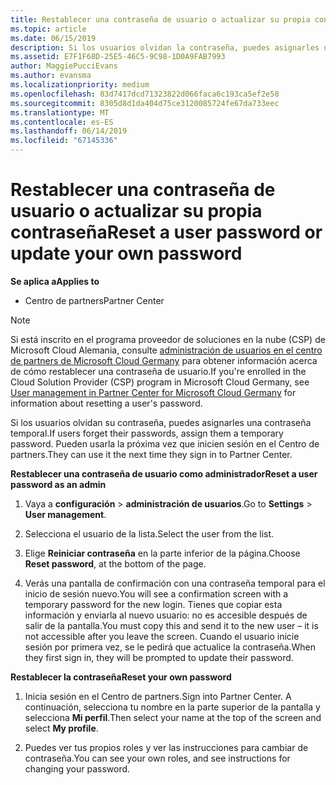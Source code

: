 ```yaml
---
title: Restablecer una contraseña de usuario o actualizar su propia contraseña | Centro de partners
ms.topic: article
ms.date: 06/15/2019
description: Si los usuarios olvidan la contraseña, puedes asignarles una contraseña temporal nueva. Pueden usarla la próxima vez que inicien sesión en el Centro de partners.
ms.assetid: E7F1F68D-25E5-46C5-9C98-1D0A9FAB7993
author: MaggiePucciEvans
ms.author: evansma
ms.localizationpriority: medium
ms.openlocfilehash: 83d7417dcd71323822d066faca6c193ca5ef2e58
ms.sourcegitcommit: 8305d8d1da404d75ce3120085724fe67da733eec
ms.translationtype: MT
ms.contentlocale: es-ES
ms.lasthandoff: 06/14/2019
ms.locfileid: "67145336"
---
```

# <a name="reset-a-user-password-or-update-your-own-password"></a><span data-ttu-id="c0bf3-104">Restablecer una contraseña de usuario o actualizar su propia contraseña</span><span class="sxs-lookup"><span data-stu-id="c0bf3-104">Reset a user password or update your own password</span></span>

<span data-ttu-id="c0bf3-105">**Se aplica a**</span><span class="sxs-lookup"><span data-stu-id="c0bf3-105">**Applies to**</span></span>

-  <span data-ttu-id="c0bf3-106">Centro de partners</span><span class="sxs-lookup"><span data-stu-id="c0bf3-106">Partner Center</span></span>
   
> [!NOTE]  
>  <span data-ttu-id="c0bf3-107">Si está inscrito en el programa proveedor de soluciones en la nube (CSP) de Microsoft Cloud Alemania, consulte [administración de usuarios en el centro de partners de Microsoft Cloud Germany](user-management-in-partner-center-for-microsoft-cloud-germany.md) para obtener información acerca de cómo restablecer una contraseña de usuario.</span><span class="sxs-lookup"><span data-stu-id="c0bf3-107">If you're enrolled in the Cloud Solution Provider (CSP) program in Microsoft Cloud Germany, see [User management in Partner Center for Microsoft Cloud Germany](user-management-in-partner-center-for-microsoft-cloud-germany.md) for information about resetting a user's password.</span></span>

<span data-ttu-id="c0bf3-108">Si los usuarios olvidan su contraseña, puedes asignarles una contraseña temporal.</span><span class="sxs-lookup"><span data-stu-id="c0bf3-108">If users forget their passwords, assign them a temporary password.</span></span> <span data-ttu-id="c0bf3-109">Pueden usarla la próxima vez que inicien sesión en el Centro de partners.</span><span class="sxs-lookup"><span data-stu-id="c0bf3-109">They can use it the next time they sign in to Partner Center.</span></span>

<span data-ttu-id="c0bf3-110">**Restablecer una contraseña de usuario como administrador**</span><span class="sxs-lookup"><span data-stu-id="c0bf3-110">**Reset a user password as an admin**</span></span>

1.  <span data-ttu-id="c0bf3-111">Vaya a **configuración** &gt; **administración de usuarios**.</span><span class="sxs-lookup"><span data-stu-id="c0bf3-111">Go to **Settings** &gt; **User management**.</span></span>
2.  <span data-ttu-id="c0bf3-112">Selecciona el usuario de la lista.</span><span class="sxs-lookup"><span data-stu-id="c0bf3-112">Select the user from the list.</span></span>

3.  <span data-ttu-id="c0bf3-113">Elige **Reiniciar contraseña** en la parte inferior de la página.</span><span class="sxs-lookup"><span data-stu-id="c0bf3-113">Choose **Reset password**, at the bottom of the page.</span></span>

4.  <span data-ttu-id="c0bf3-114">Verás una pantalla de confirmación con una contraseña temporal para el inicio de sesión nuevo.</span><span class="sxs-lookup"><span data-stu-id="c0bf3-114">You will see a confirmation screen with a temporary password for the new login.</span></span> <span data-ttu-id="c0bf3-115">Tienes que copiar esta información y enviarla al nuevo usuario: no es accesible después de salir de la pantalla.</span><span class="sxs-lookup"><span data-stu-id="c0bf3-115">You must copy this and send it to the new user – it is not accessible after you leave the screen.</span></span> <span data-ttu-id="c0bf3-116">Cuando el usuario inicie sesión por primera vez, se le pedirá que actualice la contraseña.</span><span class="sxs-lookup"><span data-stu-id="c0bf3-116">When they first sign in, they will be prompted to update their password.</span></span>

<span data-ttu-id="c0bf3-117">**Restablecer la contraseña**</span><span class="sxs-lookup"><span data-stu-id="c0bf3-117">**Reset your own password**</span></span>

1.  <span data-ttu-id="c0bf3-118">Inicia sesión en el Centro de partners.</span><span class="sxs-lookup"><span data-stu-id="c0bf3-118">Sign into Partner Center.</span></span> <span data-ttu-id="c0bf3-119">A continuación, selecciona tu nombre en la parte superior de la pantalla y selecciona **Mi perfil**.</span><span class="sxs-lookup"><span data-stu-id="c0bf3-119">Then select your name at the top of the screen and select **My profile**.</span></span>

2.  <span data-ttu-id="c0bf3-120">Puedes ver tus propios roles y ver las instrucciones para cambiar de contraseña.</span><span class="sxs-lookup"><span data-stu-id="c0bf3-120">You can see your own roles, and see instructions for changing your password.</span></span>

 

 




